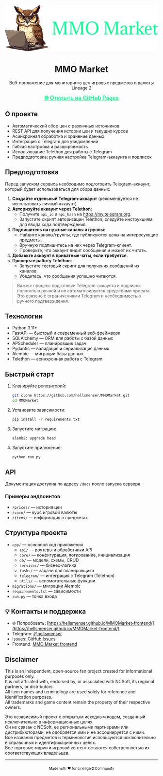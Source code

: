 <div align="center">
  <img src="public/logo.svg" />
  <h1>MMO Market</h1>
  <p>Веб-приложение для мониторинга цен игровых предметов и валюты Lineage 2</p>
  <a href="https://hellsmenser.github.io/MMOMarket-frontend/" target="_blank" style="font-size:18px;font-weight:600;color:#00ff8f;">🌐 Открыть на GitHub Pages</a>
</div>

## О проекте

- Автоматический сбор цен с различных источников
- REST API для получения истории цен и текущих курсов
- Асинхронная обработка и хранение данных
- Интеграция с Telegram для уведомлений
- Гибкая настройка и расширяемость
- Использование Telethon для работы с Telegram
- Предподготовка: ручная настройка Telegram-аккаунта и подписок

## Предподготовка

Перед запуском сервиса необходимо подготовить Telegram-аккаунт, который будет использоваться для сбора данных:

1. **Создайте отдельный Telegram-аккаунт** (рекомендуется не использовать личный аккаунт).
2. **Авторизуйте аккаунт через Telethon**:
   - Получите `api_id` и `api_hash` на https://my.telegram.org.
   - Запустите скрипт авторизации Telethon, следуйте инструкциям для ввода кода подтверждения.
3. **Подпишитесь на нужные каналы и группы**:
   - Найдите каналы/группы, где публикуются цены на интересующие предметы.
   - Вручную подпишитесь на них через Telegram-клиент.
   - Проверьте, что аккаунт видит сообщения и может их читать.
4. **Добавьте аккаунт в приватные чаты, если требуется**.
5. **Проверьте работу Telethon**:
   - Запустите тестовый скрипт для получения сообщений из каналов.
   - Убедитесь, что сообщения успешно читаются.

> Важно: процесс подготовки Telegram-аккаунта и подписок полностью ручной и не автоматизируется средствами проекта. Это связано с ограничениями Telegram и необходимостью ручного подтверждения.

## Технологии

- Python 3.11+
- FastAPI — быстрый и современный веб-фреймворк
- SQLAlchemy — ORM для работы с базой данных
- APScheduler — планировщик задач
- Pydantic — валидация и сериализация данных
- Alembic — миграции базы данных
- Telethon — асинхронная работа с Telegram

## Быстрый старт

1. Клонируйте репозиторий:
   ```bash
   git clone https://github.com/hellsmenser/MMOMarket.git
   cd MMOMarket
   ```
2. Установите зависимости:
   ```bash
   pip install -r requirements.txt
   ```
3. Запустите миграции:
   ```bash
   alembic upgrade head
   ```
4. Запустите приложение:
   ```bash
   python run.py
   ```

## API

Документация доступна по адресу `/docs` после запуска сервера.

### Примеры эндпоинтов
- `/prices/` — история цен
- `/coin/` — курс игровой валюты
- `/items/` — информация о предметах

## Структура проекта

- `app/` — основной код приложения
  - `api/` — роутеры и обработчики API
  - `core/` — конфигурация, логирование, инициализация
  - `db/` — модели, схемы, CRUD
  - `services/` — бизнес-логика
  - `tasks/` — задачи для планировщика
  - `telegram/` — интеграция с Telegram (Telethon)
  - `utils/` — вспомогательные функции
- `migrations/` — миграции Alembic
- `requirements.txt` — зависимости
- `run.py` — точка входа

## 💡 Контакты и поддержка

- 🌐 Попробовать: [https://hellsmenser.github.io/MMOMarket-frontend/](https://hellsmenser.github.io/MMOMarket-frontend/)
- Telegram: [@hellsmenser](https://t.me/hellsmenser)
- Issues: [GitHub Issues](https://github.com/hellsmenser/MMOMarket-frontend/issues)
- Frontend: [MMO Market frontend](https://github.com/hellsmenser/MMOmarket-frontend)


## Disclaimer

This is an independent, open-source fan project created for informational purposes only.  
It is not affiliated with, endorsed by, or associated with NCSoft, its regional partners, or distributors.  
All item names and terminology are used solely for reference and identification purposes.  
All trademarks and game content remain the property of their respective owners.

Это независимый проект с открытым исходным кодом, созданный исключительно в информационных целях.  
Он не связан с NCSoft, ее региональными партнерами или дистрибьюторами, не одобряется ими и не ассоциируется с ними.  
Все названия предметов и терминология используются исключительно в справочных и идентификационных целях.  
Все торговые марки и игровой контент остаются собственностью их соответствующих владельцев.


---

<div align="center">
  <sub>Made with ❤️ for Lineage 2 Community</sub>
</div>
